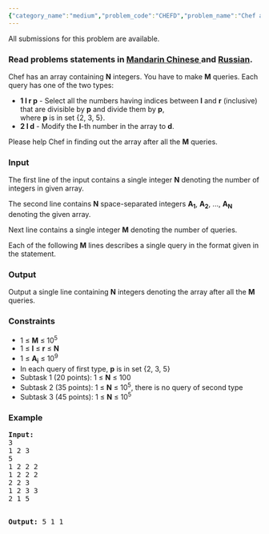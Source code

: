 ```yaml
---
{"category_name":"medium","problem_code":"CHEFD","problem_name":"Chef and medium problem 2","languages_supported":{"0":"ADA","1":"ASM","2":"BASH","3":"BF","4":"C","5":"C99 strict","6":"CAML","7":"CLOJ","8":"CLPS","9":"CPP 4.3.2","10":"CPP 4.9.2","11":"CPP14","12":"CS2","13":"D","14":"ERL","15":"FORT","16":"FS","17":"GO","18":"HASK","19":"ICK","20":"ICON","21":"JAVA","22":"JS","23":"LISP clisp","24":"LISP sbcl","25":"LUA","26":"NEM","27":"NICE","28":"NODEJS","29":"PAS fpc","30":"PAS gpc","31":"PERL","32":"PERL6","33":"PHP","34":"PIKE","35":"PRLG","36":"PYTH","37":"PYTH 3.4","38":"RUBY","39":"SCALA","40":"SCM guile","41":"SCM qobi","42":"ST","43":"TCL","44":"TEXT","45":"WSPC"},"max_timelimit":1,"source_sizelimit":50000,"problem_author":"furko","problem_tester":"stzgd","date_added":"17-09-2014","tags":{"0":"bit","1":"furko","2":"ltime16","3":"medium","4":"sets"},"editorial_url":"http://discuss.codechef.com/problems/CHEFD","time":{"view_start_date":1411893000,"submit_start_date":1411893000,"visible_start_date":1411893000,"end_date":1735669800},"layout":"problem"}
---
```

<span class="solution-visible-txt">All submissions for this problem are available.</span><h3> Read problems statements in <a target="_blank" href="http://www.codechef.com/download/translated/LTIME16/mandarin/CHEFD.pdf">Mandarin Chinese </a> and <a target="_blank" href="http://www.codechef.com/download/translated/LTIME16/russian/CHEFD.pdf">Russian</a>.</h3>

<p>Chef has an array containing <b>N</b> integers. You have to make <b>M</b> queries. Each query has one of the two types:</p>
<p><ul>
<li><b>1 l r p</b> - Select all the numbers having indices between <b>l</b> and <b>r</b> (inclusive) that are divisible by <b>p</b> and divide them by <b>p</b>,<br />
  where <b>p</b> is in set {2, 3, 5}.</li>
<li><b>2 l d</b> - Modify the <b>l</b>-th number in the array to <b>d</b>.</li>
</ul>
</p>
<p>
Please help Chef in finding out the array after all the <b>M</b> queries.
</p>
<h3>Input</h3>
<p>The first line of the input contains a single integer <b>N</b> denoting the number of integers in given array. </p>
<p>The second line contains <b>N</b> space-separated integers <b>A<sub>1</sub></b>, <b>A<sub>2</sub></b>, ..., <b>A<sub>N</sub></b> denoting the given array.</p>
<p>Next line contains a single integer <b>M</b> denoting the number of queries.</p>
<p>Each of the following <b>M</b> lines describes a single query in the format given in the statement.</p>
<h3>Output</h3>
<p> Output a single line containing <b>N</b> integers denoting the array after all the <b>M</b> queries.</p>
<h3>Constraints</h3>
<ul>
<li>1 ≤ <b>M</b> ≤ 10<sup>5</sup></li>
<li>1 ≤ <b>l</b> ≤ <b>r</b> ≤ <b>N</b></li>
<li>1 ≤ <b>A<sub>i</sub></b> ≤ 10<sup>9</sup></li>
<li>In each query of first type, <b>p</b> is in set {2, 3, 5} </li>
<li>Subtask 1 (20 points): 1 ≤ <b>N</b> ≤ 100</li>
<li>Subtask 2 (35 points): 1 ≤ <b>N</b> ≤ 10<sup>5</sup>, there is no query of second type</li>
<li>Subtask 3 (45 points): 1 ≤ <b>N</b> ≤ 10<sup>5</sup></li>
</ul>
<h3>Example</h3>
<pre>
<b>Input:</b>
3
1 2 3
5
1 2 2 2
1 2 2 2
2 2 3
1 2 3 3
2 1 5

<b>Output:</b>
5 1 1
</pre>
